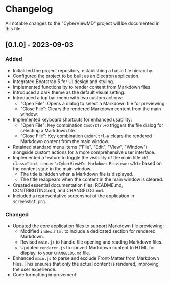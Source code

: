 # Changelog

All notable changes to the "CyberViewMD" project will be documented in this file.

## [0.1.0] - 2023-09-03
### Added
- Initialized the project repository, establishing a basic file hierarchy.
- Configured the project to be built as an Electron application.
- Integrated Bootstrap 5 for UI design and styling.
- Implemented functionality to render content from Markdown files.
- Introduced a dark theme as the default visual setting.
- Introduced a top bar menu with two custom actions:
  - "Open File": Opens a dialog to select a Markdown file for previewing.
  - "Close File": Clears the rendered Markdown content from the main window.
- Implemented keyboard shortcuts for enhanced usability:
  - "Open File": Key combination `CmdOrCtrl+O` triggers the file dialog for selecting a Markdown file.
  - "Close File": Key combination `CmdOrCtrl+W` clears the rendered Markdown content from the main window.
- Retained standard menu items ("File", "Edit", "View", "Window") alongside custom actions for a more comprehensive user interface.
- Implemented a feature to toggle the visibility of the main title `<h1 class="text-center">CyberViewMD: Markdown Previewer</h1>` based on the content state in the main window.
  - The title is hidden when a Markdown file is displayed.
  - The title reappears when the content in the main window is cleared.
- Created essential documentation files: README.md, CONTRIBUTING.md, and CHANGELOG.md.
- Included a representative screenshot of the application in `screenshot.png`.

### Changed
- Updated the core application files to support Markdown file previewing:
  - Modified `index.html` to include a dedicated section for rendered Markdown.
  - Revised `main.js` to handle file opening and reading Markdown files.
  - Updated `renderer.js` to convert Markdown content to HTML for display.
 to your `CHANGELOG.md` file.
- Enhanced `main.js` to parse and exclude Front-Matter from Markdown files. This ensures that only the actual content is rendered, improving the user experience.
- Code formatting improvement.
